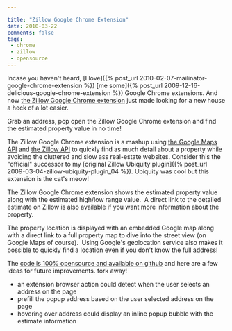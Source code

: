 ```yaml
---

title: "Zillow Google Chrome Extension"
date: 2010-03-22
comments: false
tags:
 - chrome
 - zillow
 - opensource
---
```


Incase you haven't heard, [I love]({% post_url 2010-02-07-mailinator-google-chrome-extension %})
[me some]({% post_url 2009-12-16-delicious-google-chrome-extension %}) Google Chrome extensions.
And now [the Zillow Google Chrome extension](https://chrome.google.com/extensions/detail/hpfpmhoefhblnbnipeapenjojpcbifpo/) just made looking for a new house a heck of a lot easier.

Grab an address, pop open the Zillow Google Chrome extension and find the estimated property value in no time!


The Zillow Google Chrome extension is a mashup using
[the Google Maps API](http://code.google.com/apis/maps/documentation/v3/introduction.html) and
[the Zillow API](http://www.zillow.com/howto/api/GetZestimate.htm) to quickly find
as much detail about a property while avoiding the cluttered and slow ass real-estate websites.
Consider this the "official" successor to my
[original Zillow Ubiquity plugin]({% post_url 2009-03-04-zillow-ubiquity-plugin_04 %}).
Ubiquity was cool but this extension is the cat's meow!


The Zillow Google Chrome extension shows the estimated property value along with the estimated high/low range value.  A direct link to the detailed estimate on Zillow is also available if you want more information about the property.


The property location is displayed with an embedded Google map along with a direct link to a full property map to dive into the street view (on Google Maps of course).  Using Google's geolocation service also makes it possible to quickly find a location even if you don't know the full address!


The [code is 100% opensource and available on github](http://github.com/wireframe/zillow-chrome-extension) and here are a few ideas for future improvements. fork away!

  - an extension browser action could detect when the user selects an address on the page
  - prefill the popup address based on the user selected address on the page
  - hovering over address could display an inline popup bubble with the estimate information

